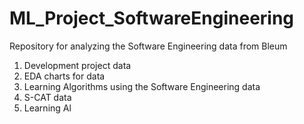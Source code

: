 # ML_Project_SoftwareEngineering
Repository for analyzing the Software Engineering data from Bleum
1. Development project data
2. EDA charts for data
3. Learning Algorithms using the Software Engineering data
4. S-CAT data
5. Learning Al
